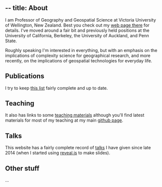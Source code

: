 --
title: About
--
I am Professor of Geography and Geospatial Science at Victoria University of Wellington, New Zealand. Best you check out my [web page there](https://www.victoria.ac.nz/sgees/about/staff/david-osullivan) for details.  I've moved around a fair bit and previously held positions at the University of California, Berkeley, the University of Auckland, and Penn State.

Roughly speaking I'm interested in everything, but with an emphasis on the implications of complexity science for geographical research, and more recently, on the implications of geospatial technologies for everyday life.

## Publications
I try to keep [this list](publications.md) fairly complete and up to date.

## Teaching
It also has links to some [teaching materials](teaching/) although you'll find latest materials for most of my teaching at my main [github page](https://github.com/DOSull).

## Talks
This website has a fairly complete record of [talks](talks/) I have given since late 2014 (when I started using [reveal.js](https://revealjs.com/) to make slides).  

## Other stuff
...
